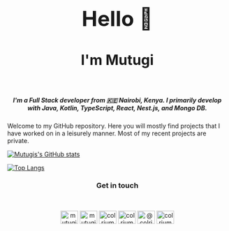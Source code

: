 <h1 align="center" style="font-size: 48px; border-bottom: 1px solid transparent;">Hello 👋</h1>
<h2 align="center" style="font-size: 32px; border-bottom: 1px solid transparent;">I'm Mutugi</h2>
<br>
<h5 align="center">I'm a Full Stack developer from 🇰🇪 Nairobi, Kenya. I primarily develop with Java, Kotlin, TypeScript, React, Nest.js, and Mongo DB.</h5>

Welcome to my GitHub repository. Here you will mostly find projects that I have worked on in a leisurely manner. Most of my recent projects are private.

[![Mutugis's GitHub stats](https://github-readme-stats.vercel.app/api?username=colrium&show_icons=true&layout=compact&theme=dark)](https://github.com/colrium)

[![Top Langs](https://github-readme-stats.vercel.app/api/top-langs/?username=colrium&layout=compact&theme=dark)](https://github.com/colrium)


<h3 align="center">Get in touch</h3>
<br>
<p align="center">
<a href="https://twitter.com/mutugiriungu" target="blank"><img align="center" src="https://raw.githubusercontent.com/rahuldkjain/github-profile-readme-generator/master/src/images/icons/Social/twitter.svg" alt="mutugiriungu" height="30" width="40" /></a>
<a href="https://linkedin.com/in/mutugiriungu" target="blank"><img align="center" src="https://raw.githubusercontent.com/rahuldkjain/github-profile-readme-generator/master/src/images/icons/Social/linked-in-alt.svg" alt="mutugiriungu" height="30" width="40" /></a>
<a href="https://stackoverflow.com/users/colrium" target="blank"><img align="center" src="https://raw.githubusercontent.com/rahuldkjain/github-profile-readme-generator/master/src/images/icons/Social/stack-overflow.svg" alt="colrium" height="30" width="40" /></a>
<a href="https://fb.com/colrium" target="blank"><img align="center" src="https://raw.githubusercontent.com/rahuldkjain/github-profile-readme-generator/master/src/images/icons/Social/facebook.svg" alt="colrium" height="30" width="40" /></a>
<a href="https://medium.com/@colrium" target="blank"><img align="center" src="https://raw.githubusercontent.com/rahuldkjain/github-profile-readme-generator/master/src/images/icons/Social/medium.svg" alt="@colrium" height="30" width="40" /></a>
<a href="https://discord.gg/colrium" target="blank"><img align="center" src="https://raw.githubusercontent.com/rahuldkjain/github-profile-readme-generator/master/src/images/icons/Social/discord.svg" alt="colrium" height="30" width="40" /></a>
</p>
